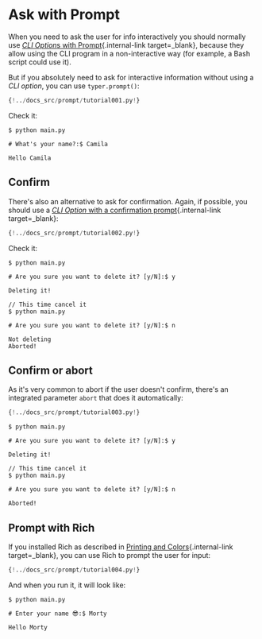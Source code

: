 # Ask with Prompt

When you need to ask the user for info interactively you should normally use [*CLI Option*s with Prompt](options/prompt.md){.internal-link target=_blank}, because they allow using the CLI program in a non-interactive way (for example, a Bash script could use it).

But if you absolutely need to ask for interactive information without using a *CLI option*, you can use `typer.prompt()`:

```Python hl_lines="5"
{!../docs_src/prompt/tutorial001.py!}
```

Check it:

<div class="termy">

```console
$ python main.py

# What's your name?:$ Camila

Hello Camila
```

</div>

## Confirm

There's also an alternative to ask for confirmation. Again, if possible, you should use a [*CLI Option* with a confirmation prompt](options/prompt.md){.internal-link target=_blank}:

```Python hl_lines="5"
{!../docs_src/prompt/tutorial002.py!}
```

Check it:

<div class="termy">

```console
$ python main.py

# Are you sure you want to delete it? [y/N]:$ y

Deleting it!

// This time cancel it
$ python main.py

# Are you sure you want to delete it? [y/N]:$ n

Not deleting
Aborted!
```

</div>

## Confirm or abort

As it's very common to abort if the user doesn't confirm, there's an integrated parameter `abort` that does it automatically:

```Python hl_lines="5"
{!../docs_src/prompt/tutorial003.py!}
```

<div class="termy">

```console
$ python main.py

# Are you sure you want to delete it? [y/N]:$ y

Deleting it!

// This time cancel it
$ python main.py

# Are you sure you want to delete it? [y/N]:$ n

Aborted!
```

</div>

## Prompt with Rich

If you installed Rich as described in [Printing and Colors](printing.md){.internal-link target=_blank}, you can use Rich to prompt the user for input:

```Python hl_lines="2  6"
{!../docs_src/prompt/tutorial004.py!}
```

And when you run it, it will look like:

<div class="termy">

```console
$ python main.py

# Enter your name 😎:$ Morty

Hello Morty
```

</div>
